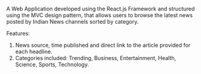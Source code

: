 A Web Application developed using the React.js Framework and structured using the MVC design pattern, that allows users to browse the latest news posted by Indian News channels sorted by category.

Features:
1. News source, time published and direct link to the article provided for each headline.
2. Categories included: Trending, Business, Entertainment, Health, Science, Sports, Technology.
